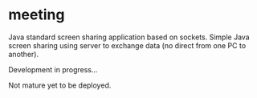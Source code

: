 # meeting

Java standard screen sharing application based on sockets.
Simple Java screen sharing using server to exchange data (no direct from one PC to another).

Development in progress...

Not mature yet to be deployed.
